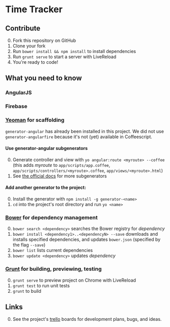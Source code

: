# Time Tracker

## Contribute
0. Fork this repository on GitHub
0. Clone your fork
0. Run `bower install && npm install` to install dependencies
0. Run `grunt serve` to start a server with LiveReload
0. You're ready to code!

## What you need to know
### AngularJS
### Firebase
### [Yeoman](http://yeoman.io) for scaffolding
`generator-angular` has already been installed in this project. We did not use `generator-angularfire` because it's not (yet) available in Coffeescript.

#### Use generator-angular subgenerators
0. Generate controller and view with `yo angular:route <myroute> --coffee` (this adds *myroute* to `app/scripts/app.coffee`, `app/scripts/controllers/<myroute>.coffee`, `app/views/<myroute>.html`)
0. See [the official docs](https://github.com/yeoman/generator-angular) for more subgenerators


#### Add another generator to the project:
0. Install the generator with `npm install -g generator-<name>`
0. `cd` into the project's root directory and run `yo <name>`

### [Bower](http://bower.io) for dependency management
0. `bower search <dependency>` searches the Bower registry for *dependency*
0. `bower install <dependency1>..<dependencyN> --save` downloads and installs specified dependencies, and updates `bower.json` (specified by the flag `--save`)
0. `bower list` lists current dependencies
0. `bower update <dependency>` updates *dependency*

### [Grunt](http://gruntjs.com) for building, previewing, testing

0. `grunt serve` to preview project on Chrome with LiveReload
0. `grunt test` to run unit tests
0. `grunt` to build

## Links
0. See the project's [trello](http://trello.com) boards for development plans, bugs, and ideas.
